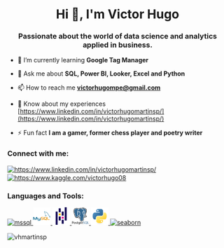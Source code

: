 <h1 align="center">Hi 👋, I'm Victor Hugo</h1>
<h3 align="center">Passionate about the world of data science and analytics applied in business.</h3>

- 🌱 I’m currently learning **Google Tag Manager**

- 💬 Ask me about **SQL, Power BI, Looker, Excel and Python**

- 📫 How to reach me **victorhugompe@gmail.com**

- 📄 Know about my experiences [https://www.linkedin.com/in/victorhugomartinsp/](https://www.linkedin.com/in/victorhugomartinsp/)

- ⚡ Fun fact **I am a gamer, former chess player and poetry writer**

<h3 align="left">Connect with me:</h3>
<p align="left">
<a href="https://linkedin.com/in/https://www.linkedin.com/in/victorhugomartinsp/" target="blank"><img align="center" src="https://raw.githubusercontent.com/rahuldkjain/github-profile-readme-generator/master/src/images/icons/Social/linked-in-alt.svg" alt="https://www.linkedin.com/in/victorhugomartinsp/" height="30" width="40" /></a>
<a href="https://kaggle.com/https://www.kaggle.com/victorhugo08" target="blank"><img align="center" src="https://raw.githubusercontent.com/rahuldkjain/github-profile-readme-generator/master/src/images/icons/Social/kaggle.svg" alt="https://www.kaggle.com/victorhugo08" height="30" width="40" /></a>
</p>

<h3 align="left">Languages and Tools:</h3>
<p align="left"> <a href="https://www.microsoft.com/en-us/sql-server" target="_blank" rel="noreferrer"> <img src="https://www.svgrepo.com/show/303229/microsoft-sql-server-logo.svg" alt="mssql" width="40" height="40"/> </a> <a href="https://www.mysql.com/" target="_blank" rel="noreferrer"> <img src="https://raw.githubusercontent.com/devicons/devicon/master/icons/mysql/mysql-original-wordmark.svg" alt="mysql" width="40" height="40"/> </a> <a href="https://pandas.pydata.org/" target="_blank" rel="noreferrer"> <img src="https://raw.githubusercontent.com/devicons/devicon/2ae2a900d2f041da66e950e4d48052658d850630/icons/pandas/pandas-original.svg" alt="pandas" width="40" height="40"/> </a> <a href="https://www.postgresql.org" target="_blank" rel="noreferrer"> <img src="https://raw.githubusercontent.com/devicons/devicon/master/icons/postgresql/postgresql-original-wordmark.svg" alt="postgresql" width="40" height="40"/> </a> <a href="https://www.python.org" target="_blank" rel="noreferrer"> <img src="https://raw.githubusercontent.com/devicons/devicon/master/icons/python/python-original.svg" alt="python" width="40" height="40"/> </a> <a href="https://seaborn.pydata.org/" target="_blank" rel="noreferrer"> <img src="https://seaborn.pydata.org/_images/logo-mark-lightbg.svg" alt="seaborn" width="40" height="40"/> </a> </p>

<p><img align="center" src="https://github-readme-stats.vercel.app/api/top-langs?username=vhmartinsp&show_icons=true&locale=en&layout=compact" alt="vhmartinsp" /></p>

<!---
vhmartinsp/vhmartinsp is a ✨ special ✨ repository because its `README.md` (this file) appears on your GitHub profile.
You can click the Preview link to take a look at your changes.
--->

